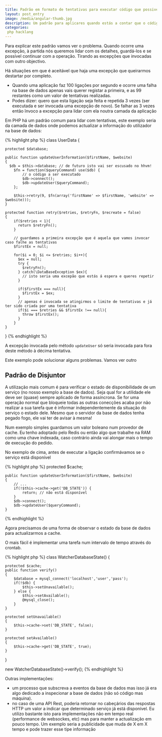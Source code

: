```yaml
---
title: Padrão em formato de tentativas para executar código que possivelmente irá falhar
layout: post_entry
image: /media/angular-thumb.jpg
description: Um padrão para aplicares quando estás a contar que o código tenha erros e queres lidar com a excepção
categories:
 php hacklang
---
```


Para explicar este padrão vamos ver o problema. Quando ocorre uma excepção, à partida nós queremos lidar com os detalhes, guardá-los e se possível continuar com a operação. Tirando as excepções que invocadas com outro objectivo.

Há situações em que é aceitável que haja uma excepção que queirarmos destartar por completo.

* Quando uma aplicação faz 100 ligações por segundo e ocorre uma falha na base de dados apenas vais querer registar a primeira, e as 99 restantes como um valor de tentativas realizadas.
* Podes dizer: quero que esta ligação seja feita e repetida 3 vezes (ser executada e ser invocada uma excepção de novo). Se falhar as 3 vezes então ĩnvoco a excepção para lidar com ela noutra camada da aplicação

Em PHP há um padrão comum para lidar com tentativas, este exemplo seria da camada de dados onde podemos actualizar a informação do utilizador na base de dados:

{% highlight php %}
  class UserData {

  	protected $database;

  	public function updateUserInformation($firstName, $website)
  	{
      $db = $this->database; // de futuro isto vai ser escusado no hhvm!
  		$fn = function($queryCommand) use($db) {
  			// o código a ser executado
  			$db->connect();
  			$db->updateUser($queryCommand);
  		};

  		$this->retry(9, $fn(array('firstName' => $firstName, 'website' => $website)));
  	}

  	protected function retry($retries, $retryFn, $recreate = false)
  	{
  		if($retries < 1){
  		  return $retryFn();
  		}

  		// guardamos a primeira excepção que é aquela que vamos invocar caso falhe as tentativas
  		$firstEx = null;

  		for($i = 0; $i <= $retries; $i++){
  		  $ex = null;
  		  try {
  		    $retryFn();
  		  } catch(\DataBaseException $ex){
  		  	// isto seria uma excepão que estás á espera e queres repetir
  		  }

  		  if($firstEx === null){
  		    $firstEx = $ex;
  		  }
  		  // apenas é invocada se atingirmos o limite de tentativas e já ter sido criada por uma tentativa
  		  if($i === $retries && $firstEx !== null){
  		    throw $firstEx();
  		  }
  		}
  	}
  }
{% endhighlight %}

A excepção invocada pelo método `updateUser` só seria invocada para fora deste método à décima tentativa.

Este exemplo pode solucionar alguns problemas. Vamos ver outro

## Padrão de Disjuntor

A utilização mais comum é para verificar o estado de disponibilidade de um serviço (no nosso exemplo a base de dados). Seja qual for a utilidade ele deve ser (quase) sempre aplicado de forma assíncrona. Se for uma operação normal que bloqueie todas as outras conecções acaba por não realizar a sua tarefa que é informar independentemente da situação do serviço o estado dele. Mesmo que o servidor da base de dados tenha pegado fogo, ele vai ter de avisar à mesma!

Num exemplo simples guardamos um valor boleano num provedor de cache. Eu tenho adoptado pelo Redis ou então algo que trabalhe na RAM como uma chave indexada, caso contrário ainda vai alongar mais o tempo de execução do pedido.

No exemplo de cima, antes de executar a ligação confirmávamos se o serviço está disponível

{% highlight php %}
	protected $cache;

	public function updateUserInformation($firstName, $website)
	{
		// ...
		if(!$this->cache->get('DB_STATE')) {
			return; // não está disponível
		}
		$db->connect();
		$db->updateUser($queryCommand);
	}
{% endhighlight %}

Agora precisamos de uma forma de observar o estado da base de dados para actualizarmos a cache.

O mais fácil é implementar uma tarefa num intervalo de tempo através do crontab.

{% highlight php %}
  class WatcherDatabaseState() {

  	protected $cache;
  	public function verify()
  	{
  		$database = mysql_connect('localhost','user','pass');
  		if(!$db) {
  			$this->setUnavailable();
  		} else {
  			$this->setAvailable();
  			@mysql_close();
  		}
  	}

  	protected setUnavailable()
  	{
  		$this->cache->set('DB_STATE', false);
  	}

  	protected setAvailable()
  	{
  		$this->cache->get('DB_STATE', true);
  	}
  }

  new WatcherDatabaseState()->verify();
{% endhighlight %}

Outras implementações:

* um processo que subscreva a eventos da base de dados mas isso já era algo dedicado a inspecionar a base de dados (não só código mas máquina).
* no caso de uma API Rest, poderia retornar no cabeçários das respostas HTTP um valor a indicar que determinado serviço já está disponível. Eu utilizo bastante isto para implementações não em tempo real (performance de websockes, etc) mas para manter a actualização em pouco tempo. Um exemplo seria a publicidade que muda de X em X tempo e pode trazer esse tipe informação
